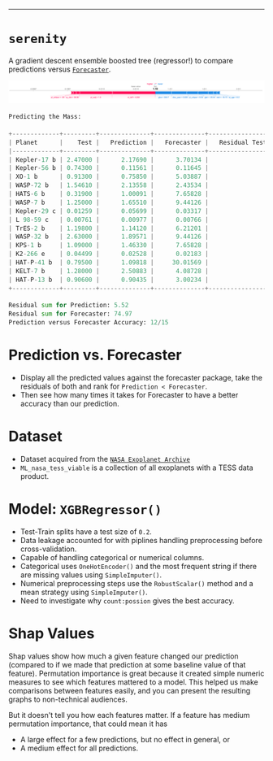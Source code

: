 ***

# **`serenity`**

A gradient descent ensemble boosted tree (regressor!) to compare predictions versus [`Forecaster`](https://github.com/chenjj2/forecaster). 

<p align="center">
  <img src="https://github.com/sourestdeeds/dataSciencePortfolio/blob/main/Project%20Serenity/shap2.png">
</p>

```python
Predicting the Mass:

+-------------+---------+--------------+--------------+----------------------------+----------------------------+---------------------------+
| Planet      |    Test |   Prediction |   Forecaster |   Residual Test-Prediction |   Residual Test-Forecaster | Prediction < Forecaster   |
|-------------+---------+--------------+--------------+----------------------------+----------------------------+---------------------------|
| Kepler-17 b | 2.47000 |      2.17690 |      3.70134 |                    0.29310 |                    1.23134 | True                      |
| Kepler-56 b | 0.74300 |      0.11561 |      0.11645 |                    0.62739 |                    0.62655 | False                     |
| XO-1 b      | 0.91300 |      0.75850 |      5.03887 |                    0.15450 |                    4.12587 | True                      |
| WASP-72 b   | 1.54610 |      2.13558 |      2.43534 |                    0.58948 |                    0.88924 | True                      |
| HATS-6 b    | 0.31900 |      1.00091 |      7.65828 |                    0.68191 |                    7.33928 | True                      |
| WASP-7 b    | 1.25000 |      1.65510 |      9.44126 |                    0.40510 |                    8.19126 | True                      |
| Kepler-29 c | 0.01259 |      0.05699 |      0.03317 |                    0.04440 |                    0.02058 | False                     |
| L 98-59 c   | 0.00761 |      0.00977 |      0.00766 |                    0.00216 |                    0.00005 | False                     |
| TrES-2 b    | 1.19800 |      1.14120 |      6.21201 |                    0.05680 |                    5.01401 | True                      |
| WASP-32 b   | 2.63000 |      1.89571 |      9.44126 |                    0.73429 |                    6.81126 | True                      |
| KPS-1 b     | 1.09000 |      1.46330 |      7.65828 |                    0.37330 |                    6.56828 | True                      |
| K2-266 e    | 0.04499 |      0.02528 |      0.02183 |                    0.01971 |                    0.02316 | True                      |
| HAT-P-41 b  | 0.79500 |      1.09818 |     30.01569 |                    0.30318 |                   29.22069 | True                      |
| KELT-7 b    | 1.28000 |      2.50883 |      4.08728 |                    1.22883 |                    2.80728 | True                      |
| HAT-P-13 b  | 0.90600 |      0.90435 |      3.00234 |                    0.00165 |                    2.09634 | True                      |
+-------------+---------+--------------+--------------+----------------------------+----------------------------+---------------------------+

Residual sum for Prediction: 5.52
Residual sum for Forecaster: 74.97
Prediction versus Forecaster Accuracy: 12/15
```
# Prediction vs. Forecaster
- Display all the predicted values against the forecaster package, take the residuals of both and rank for `Prediction < Forecaster`.
- Then see how many times it takes for Forecaster to have a better accuracy than our prediction.


# Dataset
- Dataset acquired from the [`NASA Exoplanet Archive`](https://exoplanetarchive.ipac.caltech.edu)
- `ML_nasa_tess_viable` is a collection of all exoplanets with a TESS data product.

# Model: `XGBRegressor()`
- Test-Train splits have a test size of `0.2`.
- Data leakage accounted for with piplines handling preprocessing before cross-validation.
- Capable of handling categorical or numerical columns.
- Categorical uses `OneHotEncoder()` and the most frequent string if there are missing values using `SimpleImputer()`.
- Numerical preprocessing steps use the `RobustScalar()` method and a mean strategy using `SimpleImputer()`.
- Need to investigate why `count:possion` gives the best accuracy.

# Shap Values
Shap values show how much a given feature changed our prediction (compared to if we made that prediction at some baseline value of that feature). Permutation importance is great because it created simple numeric measures to see which features mattered to a model. This helped us make comparisons between features easily, and you can present the resulting graphs to non-technical audiences.

But it doesn't tell you how each features matter. If a feature has medium permutation importance, that could mean it has

- A large effect for a few predictions, but no effect in general, or
- A medium effect for all predictions.
